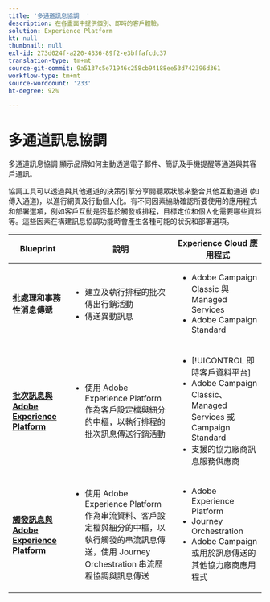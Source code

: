 ```yaml
---
title: '多通道訊息協調  '
description: 在各畫面中提供個別、即時的客戶體驗。
solution: Experience Platform
kt: null
thumbnail: null
exl-id: 273d024f-a220-4336-89f2-e3bffafcdc37
translation-type: tm+mt
source-git-commit: 9a5137c5e71946c258cb94188ee53d742396d361
workflow-type: tm+mt
source-wordcount: '233'
ht-degree: 92%

---
```


# 多通道訊息協調 

多通道訊息協調 顯示品牌如何主動透過電子郵件、簡訊及手機提醒等通道與其客戶通訊。

協調工具可以透過與其他通道的決策引擎分享閱聽眾狀態來整合其他互動通道 (如傳入通道)，以進行網頁及行動個人化。有不同因素協助確認所要使用的應用程式和部署選項，例如客戶互動是否基於觸發或排程，目標定位和個人化需要哪些資料等。這些因素在構建訊息協調功能時會產生各種可能的狀況和部署選項。


| Blueprint | 說明 | Experience Cloud 應用程式 |
|---|---|---|
| **批處理和事務性消息傳遞** | <ul><li>建立及執行排程的批次傳出行銷活動</li><li>傳送異動訊息</li></ul> | <ul><li>Adobe Campaign Classic 與 Managed Services</li><li>Adobe Campaign Standard</li></ul> |
| **[批次訊息與Adobe Experience Platform](batch-messaging.md)** | <ul><li>使用 Adobe Experience Platform 作為客戶設定檔與細分的中樞，以執行排程的批次訊息傳送行銷活動</li></ul> | <ul><li>[!UICONTROL 即時客戶資料平台]</li><li>Adobe Campaign Classic、Managed Services 或 Campaign Standard</li><li>支援的協力廠商訊息服務供應商</li></ul> |
| **[觸發訊息與Adobe Experience Platform](triggered-messaging.md)** | <ul><li>使用 Adobe Experience Platform 作為串流資料、客戶設定檔與細分的中樞，以執行觸發的串流訊息傳送，使用 Journey Orchestration 串流歷程協調與訊息傳送</li></ul> | <ul><li>Adobe Experience Platform</li><li>Journey Orchestration</li><li>Adobe Campaign 或用於訊息傳送的其他協力廠商應用程式</li></ul> |
